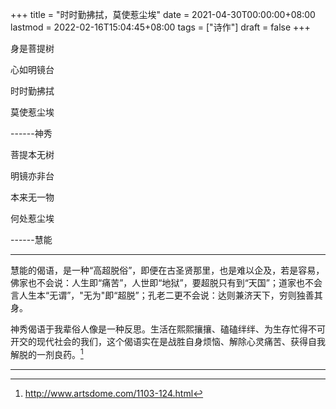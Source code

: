 +++
title = "时时勤拂拭，莫使惹尘埃"
date = 2021-04-30T00:00:00+08:00
lastmod = 2022-02-16T15:04:45+08:00
tags = ["诗作"]
draft = false
+++

身是菩提树

心如明镜台

时时勤拂拭

莫使惹尘埃

------神秀

菩提本无树

明镜亦非台

本来无一物

何处惹尘埃

------慧能

---

慧能的偈语，是一种“高超脱俗”，即便在古圣贤那里，也是难以企及，若是容易，佛家也不会说：人生即“痛苦”，人世即“地狱”，要超脱只有到“天国”；道家也不会言人生本“无谓”，"无为"即“超脱”；孔老二更不会说：达则兼济天下，穷则独善其身。

神秀偈语于我辈俗人像是一种反思。生活在熙熙攘攘、磕磕绊绊、为生存忙得不可开交的现代社会的我们，这个偈语实在是战胜自身烦恼、解除心灵痛苦、获得自我解脱的一剂良药。[^fn:1]

---

[^fn:1]: <http://www.artsdome.com/1103-124.html>